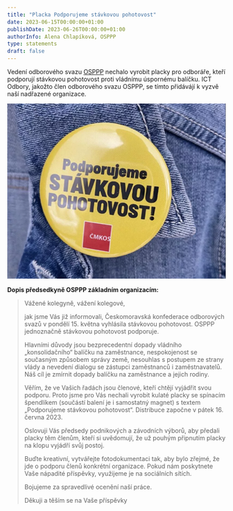 ```yaml
---
title: "Placka Podporujeme stávkovou pohotovost"
date: 2023-06-15T00:00:00+01:00
publishDate: 2023-06-26T00:00:00+01:00
authorInfo: Alena Chlapíková, OSPPP
type: statements
draft: false
---
```


Vedení odborového svazu [OSPPP](https://www.osppp.cz) nechalo vyrobit placky pro odboráře, kteří podporují stávkovou pohotovost proti vládnímu úspornému balíčku.
ICT Odbory, jakožto člen odborového svazu OSPPP, se tímto přidávájí k vyzvě naší nadřazené organizace.

![photo.png](photo.png)

**Dopis předsedkyně OSPPP základním organizacím:**

> Vážené kolegyně, vážení kolegové,
>
> jak jsme Vás již informovali, Českomoravská konfederace odborových svazů v pondělí 15. května vyhlásila stávkovou pohotovost. OSPPP jednoznačně stávkovou pohotovost podporuje.
>
> Hlavními důvody jsou bezprecedentní dopady vládního „konsolidačního“ balíčku na zaměstnance, nespokojenost se současným způsobem správy země, nesouhlas s postupem ze strany vlády a nevedení dialogu se zástupci zaměstnanců i zaměstnavatelů. Náš cíl je zmírnit dopady balíčku na zaměstnance a jejich rodiny.
>
> Věřím, že ve Vašich řadách jsou členové, kteří chtějí vyjádřit svou podporu. Proto jsme pro Vás nechali vyrobit kulaté placky se spínacím špendlíkem (součástí balení je i samostatný magnet) s textem „Podporujeme stávkovou pohotovost“. Distribuce započne v pátek 16. června 2023.
>
> Oslovuji Vás předsedy podnikových a závodních výborů, aby předali placky těm členům, kteří si uvědomují, že už pouhým připnutím placky na klopu vyjádří svůj postoj.
>
> Buďte kreativní, vytvářejte fotodokumentaci tak, aby bylo zřejmé, že jde o podporu členů konkrétní organizace. Pokud nám poskytnete Vaše nápadité příspěvky, využijeme je na sociálních sítích.
>
> Bojujeme za spravedlivé ocenění naší práce.
>
> Děkuji a těším se na Vaše příspěvky
